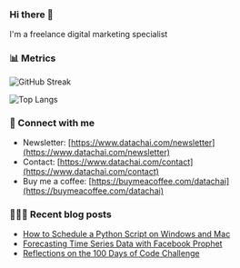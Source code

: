 ### Hi there 👋
I'm a freelance digital marketing specialist

### 📊 Metrics
![GitHub Streak](https://streak-stats.demolab.com/?user=reiwakayama&theme=icegray&card_height=170&card_width=495&border=e4e2e2)

![Top Langs](https://github-readme-stats.vercel.app/api/top-langs/?username=reiwakayama&layout=compact&theme=graywhite&card_width=495)

### 💌 Connect with me
- Newsletter: [https://www.datachai.com/newsletter](https://www.datachai.com/newsletter)
- Contact: [https://www.datachai.com/contact](https://www.datachai.com/contact)
- Buy me a coffee: [https://buymeacoffee.com/datachai](https://buymeacoffee.com/datachai)

### 👩🏻‍💻 Recent blog posts
- [How to Schedule a Python Script on Windows and Mac](https://www.datachai.com/post/how-to-schedule-a-python-script-to-run-automatically)
- [Forecasting Time Series Data with Facebook Prophet](https://www.datachai.com/post/forecasting-time-series-data-with-facebook-prophet)
- [Reflections on the 100 Days of Code Challenge](https://www.datachai.com/post/reflections-on-the-100-days-of-code-challenge)
